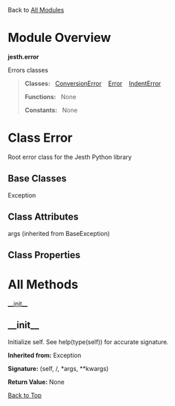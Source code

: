 Back to [All Modules](https://github.com/pyrustic/jesth/blob/master/docs/modules/README.md#readme)

# Module Overview

**jesth.error**
 
Errors classes

> **Classes:** &nbsp; [ConversionError](https://github.com/pyrustic/jesth/blob/master/docs/modules/content/jesth.error/content/classes/ConversionError.md#class-conversionerror) &nbsp;&nbsp; [Error](https://github.com/pyrustic/jesth/blob/master/docs/modules/content/jesth.error/content/classes/Error.md#class-error) &nbsp;&nbsp; [IndentError](https://github.com/pyrustic/jesth/blob/master/docs/modules/content/jesth.error/content/classes/IndentError.md#class-indenterror)
>
> **Functions:** &nbsp; None
>
> **Constants:** &nbsp; None

# Class Error
Root error class for the Jesth Python library

## Base Classes
Exception

## Class Attributes
args (inherited from BaseException)

## Class Properties


# All Methods
[\_\_init\_\_](#__init__)

## \_\_init\_\_
Initialize self.  See help(type(self)) for accurate signature.

**Inherited from:** Exception

**Signature:** (self, /, \*args, \*\*kwargs)





**Return Value:** None

[Back to Top](#module-overview)



